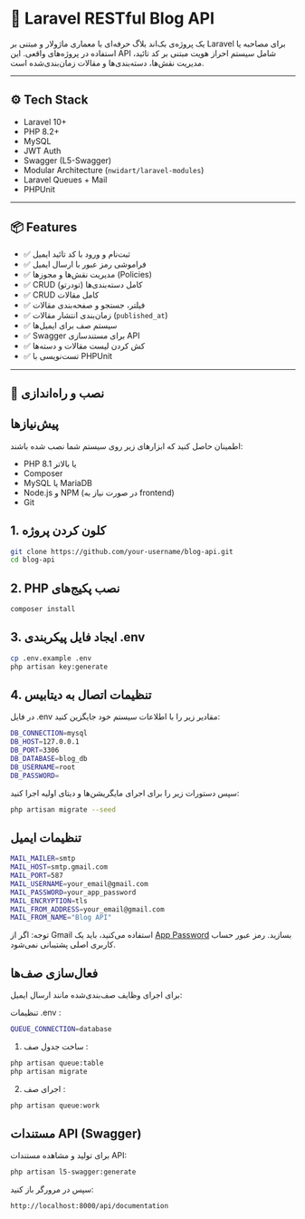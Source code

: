# 📰 Laravel RESTful Blog API

یک پروژه‌ی بک‌اند بلاگ حرفه‌ای با معماری ماژولار و مبتنی بر Laravel برای مصاحبه یا استفاده در پروژه‌های واقعی. این API شامل سیستم احراز هویت مبتنی بر کد تائید، مدیریت نقش‌ها، دسته‌بندی‌ها و مقالات زمان‌بندی‌شده است.

---

## ⚙️ Tech Stack

- Laravel 10+
- PHP 8.2+
- MySQL
- JWT Auth
- Swagger (L5-Swagger)
- Modular Architecture (`nwidart/laravel-modules`)
- Laravel Queues + Mail
- PHPUnit

---

## 📦 Features

- ✅ ثبت‌نام و ورود با کد تائید ایمیل
- ✅ فراموشی رمز عبور با ارسال ایمیل
- ✅ مدیریت نقش‌ها و مجوزها (Policies)
- ✅ CRUD کامل دسته‌بندی‌ها (تودرتو)
- ✅ CRUD کامل مقالات
- ✅ فیلتر، جستجو و صفحه‌بندی مقالات
- ✅ زمان‌بندی انتشار مقالات (`published_at`)
- ✅ سیستم صف برای ایمیل‌ها
- ✅ Swagger برای مستندسازی API
- ✅ کش کردن لیست مقالات و دسته‌ها
- ✅ تست‌نویسی با PHPUnit

---

## 🚀 نصب و راه‌اندازی 

## پیش‌نیازها 

اطمینان حاصل کنید که ابزارهای زیر روی سیستم شما نصب شده باشند:

- PHP 8.1 یا بالاتر
- Composer
- MySQL یا MariaDB
- Node.js و NPM (در صورت نیاز به frontend)
- Git

## 1. کلون کردن پروژه 

```bash
git clone https://github.com/your-username/blog-api.git
cd blog-api
```

##  2. PHP نصب پکیج‌های
```bash
composer install
```

## 3. ایجاد فایل پیکربندی .env
```bash
cp .env.example .env
php artisan key:generate
```

## 4. تنظیمات اتصال به دیتابیس 
در فایل .env مقادیر زیر را با اطلاعات سیستم خود جایگزین کنید:
```bash
DB_CONNECTION=mysql
DB_HOST=127.0.0.1
DB_PORT=3306
DB_DATABASE=blog_db
DB_USERNAME=root
DB_PASSWORD=
```
سپس دستورات زیر را برای اجرای مایگریشن‌ها و دیتای اولیه اجرا کنید:
```bash
php artisan migrate --seed
```

## تنظیمات ایمیل 
```bash
MAIL_MAILER=smtp
MAIL_HOST=smtp.gmail.com
MAIL_PORT=587
MAIL_USERNAME=your_email@gmail.com
MAIL_PASSWORD=your_app_password
MAIL_ENCRYPTION=tls
MAIL_FROM_ADDRESS=your_email@gmail.com
MAIL_FROM_NAME="Blog API"
```
توجه: اگر از Gmail استفاده می‌کنید، باید یک [App Password](https://support.google.com/accounts/answer/185833?hl=fa) بسازید. رمز عبور حساب کاربری اصلی پشتیبانی نمی‌شود.

## فعال‌سازی صف‌ها 
برای اجرای وظایف صف‌بندی‌شده مانند ارسال ایمیل:
 
تنظیمات .env :
```bash
QUEUE_CONNECTION=database
```

1. ساخت جدول صف :
```bash
php artisan queue:table
php artisan migrate
```
2. اجرای صف :
```bash
php artisan queue:work
```
## مستندات API (Swagger) 
برای تولید و مشاهده مستندات API:

```bash
php artisan l5-swagger:generate
```
سپس در مرورگر باز کنید:
```bash
http://localhost:8000/api/documentation
```
